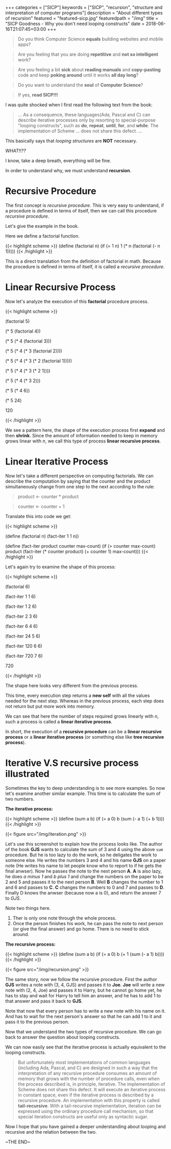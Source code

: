 +++
categories = ["SICP"]
keywords = ["SICP", "recursion", "structure and interpretation of computer programs"]
description = "About different types of recursion"
featured = "featured-sicp.jpg"
featuredpath = "/img"
title = "SICP Goodness - Why you don't need looping constructs"
date = 2018-06-16T21:07:45+03:00
+++

>Do you think Computer Science **equals** building websites and mobile apps? 

>Are you feeling that you are doing **repetitive** and **not so intelligent** work?

>Are you feeling a bit **sick** about **reading manuals** and **copy-pasting** code and keep **poking around** until it works **all day long**? 

>Do you want to understand the **soul** of **Computer Science**?

>If yes, **read SICP!!!**

I was quite shocked when I first read the following text from the book:

>... As a consequence, these languages(Ada, Pascal and C) can describe iterative processes only by resorting to special-purpose "looping constructs", such as **do**, **repeat**, **until**, **for**, and **while**. The implementation of Scheme ... does not share this defect. ...

This basically says that *looping structures* are **NOT** necessary.

*WHAT!!??*

I know, take a deep breath, everything will be fine.

In order to understand why, we must understand **recursion**.

# Recursive Procedure

The first concept is *recursive procedure*. This is very easy to understand, if a procedure is defined in terms of itself, then we can call this procedure *recursive procedure*.

Let's give the example in the book.

Here we define a factorial function.

{{< highlight scheme >}}
(define (factorial n)
  (if (= 1 n)
    1
    (* n (factorial (- n 1)))))
{{< /highlight >}}

This is a direct translation from the definition of factorial in math. Because the procedure is defined in terms of itself, it is called a *recursive procedure*.

# Linear Recursive Process

Now let's analyze the execution of this **factorial** procedure process.

{{< highlight scheme >}}

(factorial 5)

(* 5 (factorial 4))

(* 5 (* 4 (factorial 3)))

(* 5 (* 4 (* 3 (factorial 2))))

(* 5 (* 4 (* 3 (* 2 (factorial 1)))))

(* 5 (* 4 (* 3 (* 2 1))))

(* 5 (* 4 (* 3 2)))

(* 5 (* 4 6))

(* 5 24)

120

{{< /highlight >}}

We see a pattern here, the shape of the execution process first **expand** and then **shrink**. Since the amount of information needed to keep in memory grows linear with *n*, we call this type of process **linear recursive process**.

# Linear Iterative Process

Now let's take a different perspective on computing factorials. We can describe the computation by saying that the counter and the product simultaneously change from one step to the next according to the rule:

>product <- counter * product

>counter <- counter + 1

Translate this into code we get:

{{< highlight scheme >}}

(define (factorial n)
  (fact-iter 1 1 n))
  
(define (fact-iter product counter max-count)
  (if (> counter max-count)
    product
    (fact-iter (* counter product)
               (+ counter 1)
               max-count)))
{{< /highlight >}}

Let's again try to examine the shape of this process:

{{< highlight scheme >}}

(factorial 6)

(fact-iter 1 1 6)

(fact-iter 1 2 6)

(fact-iter 2 3 6)

(fact-iter 6 4 6)

(fact-iter 24 5 6)

(fact-iter 120 6 6)

(fact-iter 720 7 6)

720

{{< /highlight >}}

The shape here looks very different from the previous process.

This time, every execution step returns a **new self** with all the values needed for the next step. Whereas in the previous process, each step does not return but put more work into memory.

We can see that here the number of steps required grows linearly with *n*, such a process is called a **linear iterative process**.

In short, the execution of a **recursive procedure** can be a **linear recursive process** or a **linear iterative process** (or something else like **tree recursive process**).

# Iterative V.S recursive process illustrated

Sometimes the key to deep understanding is to see more examples. So now let's examine another similar example. This time is to calculate the sum of two numbers.

**The iterative process:**

{{< highlight scheme >}}
(define (sum a b)
  (if (= a 0)
    b
    (sum (- a 1) (+ b 1))))
{{< /highlight >}}

{{< figure src="/img/iteration.png" >}}


Let's use this screenshot to explain how the process looks like. The author of the book **GJS** wants to calculate the sum of 3 and 4 using the above `sum` procedure. But he is too lazy to do the work, so he deligates the work to someone else. He writes the numbers 3 and 4 and his name **GJS** on a paper note (He writes his name to let people know who to report to if he gets the final anwser). Now he passes the note to the next person **A**. **A** is also lazy, he does *a minus 1* and *b plus 1* and change the numbers on the paper to be 2 and 5 and passes it to the next person **B**. Well **B** changes the number to 1 and 6 and passes to **C**. **C** changes the numbers to 0 and 7 and passes to **D**. Finally D knows the anwser (because now a is 0), and return the answer 7 to *GJS*.

Note two things here.

1. Ther is only one note through the whole process.
2. Once the person finishes his work, he can pass the note to next person (or give the final answer) and go home. There is no need to stick around.

**The recursive process:**

{{< highlight scheme >}}
(define (sum a b)
  (if (= a 0)
    b
    (+ 1 (sum (- a 1) b))))
{{< /highlight >}}

{{< figure src="/img/recursion.png" >}}

The same story, now we follow the recursive procedure. First the author **GJS** writes a note with (3, 4, GJS) and passes it to **Joe**. **Joe** will write a new note with (2, 4, Joe) and passes it to Harry, but he cannot go home yet, he has to stay and wait for Harry to tell him an answer, and he has to add 1 to that answer and pass it back to **GJS**.

Note that now that every person has to write a new note with his name on it. And has to wait for the next person's answer so that he can add 1 to it and pass it to the previous person.

Now that we understand the two types of recursive procedure. We can go back to answer the question about looping constructs.

We can now easily see that the iterative process is actually equivalent to the looping constructs.

>But unfortunately most implementations of common languages (including Ada, Pascal, and C) are designed in such a way that the interpretation of any recursive procedure consumes an amount of memory that grows with the number of procedure calls, even when the process described is, in principle, iterative. The implementation of Scheme does not share this defect. It will execute an iterative process in constant space, even if the iterative process is described by a recursive procedure. An implementation with this property is called **tail-recursive**. With a tail-recursive implementation, iteration can be expressed using the ordinary procedure call mechanism, so that special iteration constructs are useful only as syntactic sugar.

Now I hope that you have gained a deeper understanding about looping and recursive and the relation between the two.

~THE END~
